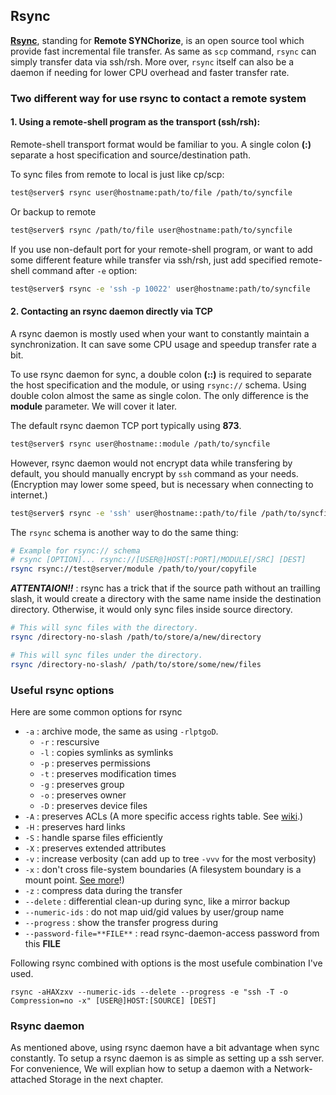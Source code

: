 ## Rsync

[**Rsync**][rsync], standing for **Remote SYNChorize**, is an open source tool which provide fast incremental file transfer. As same as `scp` command, `rsync` can simply transfer data via ssh/rsh. More over, `rsync` itself can also be a daemon if needing for lower CPU overhead and faster transfer rate.

[rsync]: https://rsync.samba.org/

### Two different way for use rsync to contact a remote system

#### 1. Using a remote-shell program as the transport (ssh/rsh):

Remote-shell transport format would be familiar to you. A single colon **(:)**
separate a host specification and source/destination path.

To sync files from remote to local is just like cp/scp:

```bash
test@server$ rsync user@hostname:path/to/file /path/to/syncfile
```

Or backup to remote

```bash
test@server$ rsync /path/to/file user@hostname:path/to/syncfile
```

If you use non-default port for your remote-shell program, or want to add some 
different feature while transfer via ssh/rsh, just add specified remote-shell 
command after `-e` option:

```bash
test@server$ rsync -e 'ssh -p 10022' user@hostname:path/to/syncfile
```

#### 2. Contacting an rsync daemon directly via TCP

A rsync daemon is mostly used when your want to constantly maintain a synchronization. It can save some CPU usage and speedup transfer rate a bit.

To use rsync daemon for sync, a double colon **(::)** is required to separate the host specification and the module, or using `rsync://` schema. Using double colon almost the same as single colon. The only difference is the **module** parameter. We will cover it later.

The default rsync daemon TCP port typically using **873**.

```bash
test@server$ rsync user@hostname::module /path/to/syncfile
```

However, rsync daemon would not encrypt data while transfering by default, you should manually encrypt by `ssh` command as your needs. (Encryption may lower some speed, but is necessary when connecting to internet.)

```bash
test@server$ rsync -e 'ssh' user@hostname::path/to/file /path/to/syncfile
```

The `rsync` schema is another way to do the same thing:
```bash
# Example for rsync:// schema
# rsync [OPTION]... rsync://[USER@]HOST[:PORT]/MODULE[/SRC] [DEST]
rsync rsync://test@server/module /path/to/your/copyfile
```

*__ATTENTAION!!__* : 
rsync has a trick that if the source path without an trailling slash, it would create a directory with the same name inside the destination directory. Otherwise, it would only sync files inside source directory.
```bash
# This will sync files with the directory.
rsync /directory-no-slash /path/to/store/a/new/directory

# This will sync files under the directory.
rsync /directory-no-slash/ /path/to/store/some/new/files
```

### Useful rsync options
Here are some common options for rsync

- `-a` : archive mode, the same as using `-rlptgoD`.
  + `-r` : rescursive
  + `-l` : copies symlinks as symlinks
  + `-p` : preserves permissions 
  + `-t` : preserves modification times
  + `-g` : preserves group
  + `-o` : preserves owner
  + `-D` : preserves device files
- `-A` : preserves ACLs (A more specific access rights table. See [wiki][acl].)
- `-H` : preserves hard links
- `-S` : handle sparse files efficiently
- `-X` : preserves extended attributes
- `-v` : increase verbosity (can add up to tree `-vvv` for the most verbosity)
- `-x` : don't cross file-system boundaries (A filesystem boundary is a mount point. [See more][fs-boundary]!)
- `-z` : compress data during the transfer
- `--delete` : differential clean-up during sync, like a mirror backup
- `--numeric-ids` : do not map uid/gid values by user/group name
- `--progress` : show the transfer progress during
- `--password-file=**FILE**` : read rsync-daemon-access password from this **FILE**

Following rsync combined with options is the most usefule combination I've used.

```
rsync -aHAXzxv --numeric-ids --delete --progress -e "ssh -T -o Compression=no -x" [USER@]HOST:[SOURCE] [DEST]
```

### Rsync daemon
As mentioned above, using rsync daemon have a bit advantage when sync constantly. To setup a rsync daemon is as simple as setting up a ssh server. For convenience, We will explian how to setup a daemon with a Network-attached Storage in the next chapter.

[acl]: https://en.wikipedia.org/wiki/Access_control_list
[fs-boundary]: http://unix.stackexchange.com/questions/107113/meaning-of-crossing-filesystem-boundaries-one-file-system-etc
